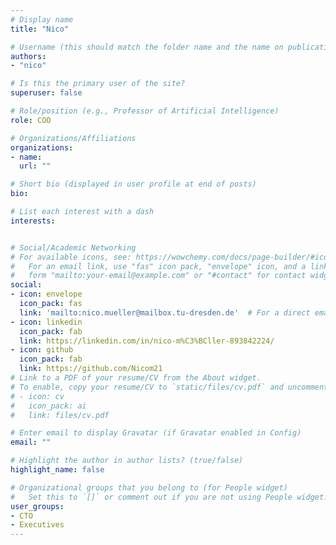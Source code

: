 ```yaml
---
# Display name
title: "Nico"

# Username (this should match the folder name and the name on publications)
authors:
- "nico"

# Is this the primary user of the site?
superuser: false

# Role/position (e.g., Professor of Artificial Intelligence)
role: COO

# Organizations/Affiliations
organizations:
- name: 
  url: ""

# Short bio (displayed in user profile at end of posts)
bio: 

# List each interest with a dash
interests:


# Social/Academic Networking
# For available icons, see: https://wowchemy.com/docs/page-builder/#icons
#   For an email link, use "fas" icon pack, "envelope" icon, and a link in the
#   form "mailto:your-email@example.com" or "#contact" for contact widget.
social:
- icon: envelope
  icon_pack: fas
  link: 'mailto:nico.mueller@mailbox.tu-dresden.de'  # For a direct email link, use "mailto:test@example.org".
- icon: linkedin
  icon_pack: fab
  link: https://linkedin.com/in/nico-m%C3%BCller-893842224/
- icon: github
  icon_pack: fab
  link: https://github.com/Nicom21
# Link to a PDF of your resume/CV from the About widget.
# To enable, copy your resume/CV to `static/files/cv.pdf` and uncomment the lines below.
# - icon: cv
#   icon_pack: ai
#   link: files/cv.pdf

# Enter email to display Gravatar (if Gravatar enabled in Config)
email: ""

# Highlight the author in author lists? (true/false)
highlight_name: false

# Organizational groups that you belong to (for People widget)
#   Set this to `[]` or comment out if you are not using People widget.
user_groups:
- CTO
- Executives
---
```

